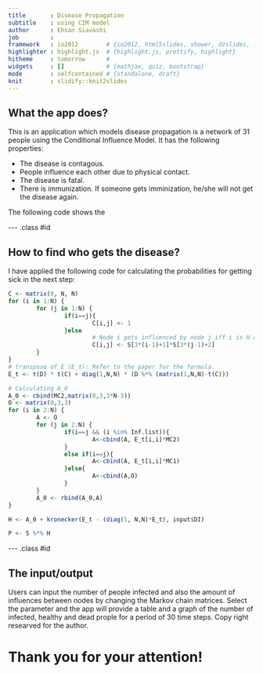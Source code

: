 ```yaml
---
title       : Disease Propagation
subtitle    : using CIM model
author      : Ehsan Siavashi
job         : 
framework   : io2012        # {io2012, html5slides, shower, dzslides, ...}
highlighter : highlight.js  # {highlight.js, prettify, highlight}
hitheme     : tomorrow      # 
widgets     : []            # {mathjax, quiz, bootstrap}
mode        : selfcontained # {standalone, draft}
knit        : slidify::knit2slides
---
```


## What the app does?
This is an application which models disease propagation is a network of 31 people using the Conditional Influence Model. It has the following properties:

- The disease is contagous.
- People influence each other due to physical contact.
- The disease is fatal.
- There is immunization. If someone gets imminization, he/she will not get the disease again.

The following code shows the 

--- .class #id 
## How to find who gets the disease?
I have applied the following code for calculating the probabilities for getting sick in the next step:

```r
C <- matrix(0, N, N)
for (i in 1:N) {
        for (j in 1:N) {
                if(i==j){
                        C[i,j] <- 1
                }else
                        # Node i gets influenced by node j iff i is H and j is I.
                        C[i,j] <- S[3*(i-1)+1]*S[3*(j-1)+2]
        }
}
# transpose of E (E_t): Refer to the paper for the formula.
E_t <- t(D) * t(C) + diag(1,N,N) * (D %*% (matrix(1,N,N)-t(C)))

# Calculating A_0  
A_0 <- cbind(MC2,matrix(0,3,3*N-3))
O <- matrix(0,3,3)
for (i in 2:N) {
        A <- O
        for (j in 2:N) {
                if(i==j && (i %in% Inf.list)){
                        A<-cbind(A, E_t[i,i]*MC2)
                }
                else if(i==j){
                        A<-cbind(A, E_t[i,i]*MC1) 
                }else{
                        A<-cbind(A,O)
                }
        }
        A_0 <- rbind(A_0,A)
}

H <- A_0 + kronecker(E_t - (diag(1, N,N)*E_t), input$DI)

P <- S %*% H
```


--- .class #id 

## The input/output

Users can input the number of people infected and also the amount of influences between nodes by changing the Markov chain matrices. Select the parameter and the app will provide a table and a graph of the number of infected, healthy and dead prople for a period of 30 time steps. Copy right researved for the author.

# Thank you for your attention!
